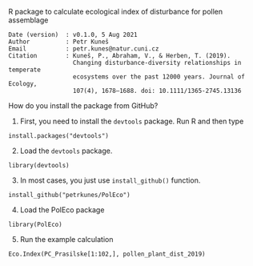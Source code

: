 R package to calculate ecological index of disturbance for pollen assemblage
 ~~~~~~~~~~~~~~~~
 Date (version)  : v0.1.0, 5 Aug 2021
 Author          : Petr Kuneš
 Email           : petr.kunes@natur.cuni.cz
 Citation        : Kuneš, P., Abraham, V., & Herben, T. (2019). 
                   Changing disturbance-diversity relationships in temperate
                   ecosystems over the past 12000 years. Journal of Ecology, 
                   107(4), 1678–1688. doi: 10.1111/1365-2745.13136
 ~~~~~~~~~~~~~~~~


How do you install the package from GitHub?

1. First, you need to install the `devtools` package. Run R and then type


```
install.packages("devtools")
```

2. Load the `devtools` package.

```
library(devtools)
```

3. In most cases, you just use `install_github()` function.


```
install_github("petrkunes/PolEco")
```

4. Load the PolEco package

```
library(PolEco)
```

5. Run the example calculation

```
Eco.Index(PC_Prasilske[1:102,], pollen_plant_dist_2019)
```

